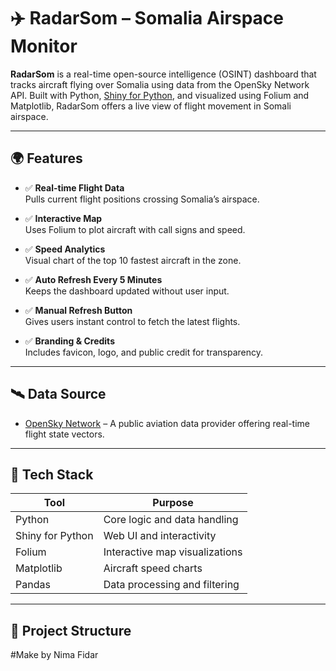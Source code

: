 # ✈️ RadarSom – Somalia Airspace Monitor

**RadarSom** is a real-time open-source intelligence (OSINT) dashboard that tracks aircraft flying over Somalia using data from the OpenSky Network API. Built with Python, [Shiny for Python](https://shiny.posit.co/py/), and visualized using Folium and Matplotlib, RadarSom offers a live view of flight movement in Somali airspace.

---

## 🌍 Features

- ✅ **Real-time Flight Data**  
  Pulls current flight positions crossing Somalia’s airspace.

- ✅ **Interactive Map**  
  Uses Folium to plot aircraft with call signs and speed.

- ✅ **Speed Analytics**  
  Visual chart of the top 10 fastest aircraft in the zone.

- ✅ **Auto Refresh Every 5 Minutes**  
  Keeps the dashboard updated without user input.

- ✅ **Manual Refresh Button**  
  Gives users instant control to fetch the latest flights.

- ✅ **Branding & Credits**  
  Includes favicon, logo, and public credit for transparency.

---

## 🛰️ Data Source

- [OpenSky Network](https://opensky-network.org/) – A public aviation data provider offering real-time flight state vectors.

---

## 🚀 Tech Stack

| Tool | Purpose |
|------|---------|
| Python | Core logic and data handling |
| Shiny for Python | Web UI and interactivity |
| Folium | Interactive map visualizations |
| Matplotlib | Aircraft speed charts |
| Pandas | Data processing and filtering |

---

## 📁 Project Structure

#Make by Nima Fidar

